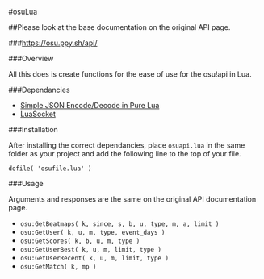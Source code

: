#osuLua

##Please look at the base documentation on the original API page.

###https://osu.ppy.sh/api/

###Overview

All this does is create functions for the ease of use for the osu!api in Lua.

###Dependancies
- [Simple JSON Encode/Decode in Pure Lua](http://regex.info/blog/lua/json)
- [LuaSocket](http://w3.impa.br/~diego/software/luasocket/)

###Installation

After installing the correct dependancies, place `osuapi.lua` in the same folder as your project and add the following line to the top of your file.

`dofile( 'osufile.lua' )`

###Usage

Arguments and responses are the same on the original API documentation page.

- `osu:GetBeatmaps( k, since, s, b, u, type, m, a, limit )`
- `osu:GetUser( k, u, m, type, event_days )`
- `osu:GetScores( k, b, u, m, type )`
- `osu:GetUserBest( k, u, m, limit, type )`
- `osu:GetUserRecent( k, u, m, limit, type )`
- `osu:GetMatch( k, mp )`